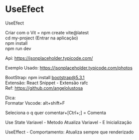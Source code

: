 # UseEfect
UseEfect<br>

Criar com o Vit =  npm create vite@latest<br>
cd my-project  (Entrar na aplicação)<br>
npm install<br>
npm run dev<br>

Api: https://jsonplaceholder.typicode.com/<br>

Exemplo Usado: https://jsonplaceholder.typicode.com/photos<br>

BootStrap: npm install bootstrap@5.3.1<br>
Extensão: React Snippet - Extensão rafc<br>
Ref: https://github.com/angelolustosa<br>

Dica:<br>
Formatar Vscode: alt+shift+F<br>

Seleciona o q quer comentar+[Ctrl+;] = Comenta<br>

Use State
Variavel - Metodo Atualiza Variavel - E Inicialização<br>

UseEffect - Comportamento: Atualiza sempre que renderizado<br>

